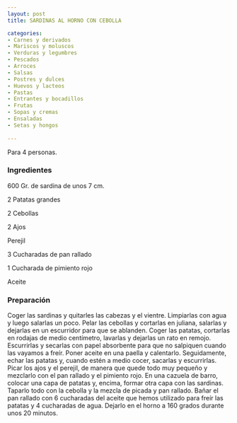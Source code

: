 ```yaml
---
layout: post
title: SARDINAS AL HORNO CON CEBOLLA

categories:
- Carnes y derivados
- Mariscos y moluscos
- Verduras y legumbres
- Pescados
- Arroces
- Salsas
- Postres y dulces
- Huevos y lacteos
- Pastas
- Entrantes y bocadillos
- Frutas
- Sopas y cremas
- Ensaladas
- Setas y hongos
 
---
```

Para 4 personas.

<h3>Ingredientes</h3>

600 Gr. de sardina de unos 7 cm.

2 Patatas grandes

2 Cebollas

2 Ajos

Perejil

3 Cucharadas de pan rallado

1 Cucharada de pimiento rojo

Aceite

<h3>Preparación</h3>

Coger las sardinas y quitarles las cabezas y el vientre. Limpiarlas con agua y luego salarlas un poco. Pelar las cebollas y cortarlas en juliana, salarlas y dejarlas en un escurridor para que se ablanden. Coger las patatas, cortarlas en rodajas de medio centímetro, lavarlas y dejarlas un rato en remojo. Escurrirlas y secarlas con papel absorbente para que no salpiquen cuando las vayamos a freír. Poner aceite en una paella y calentarlo. Seguidamente, echar las patatas y, cuando estén a medio cocer, sacarlas y escurrirlas. Picar los ajos y el perejil, de manera que quede todo muy pequeño y mezclarlo con el pan rallado y el pimiento rojo. En una cazuela de barro, colocar una capa de patatas y, encima, formar otra capa con las sardinas. Taparlo todo con la cebolla y la mezcla de picada y pan rallado. Bañar el pan rallado con 6 cucharadas del aceite que hemos utilizado para freír las patatas y 4 cucharadas de agua. Dejarlo en el horno a 160 grados durante unos 20 minutos.

